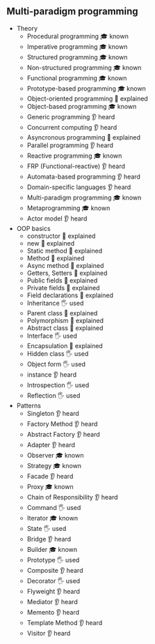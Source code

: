 ## Multi-paradigm programming

- Theory
  - Procedural programming 🎓 known
  - Imperative programming 🎓 known
  - Structured programming 🎓 known
  - Non-structured programming 🎓 known
  - Functional programming 🎓 known
  - Prototype-based programming 🎓 known
  - Object-oriented programming 🙋 explained
  - Object-based programming 🎓 known
  - Generic programming 👂 heard
  - Concurrent computing 👂 heard
  - Asyncronous programming 🙋 explained
  - Parallel programming 👂 heard
  - Reactive programming 🎓 known
  - FRP (Functional-reactive) 👂 heard
  - Automata-based programming 👂 heard
  - Domain-specific languages 👂 heard
  - Multi-paradigm programming 🎓 known
  - Metaprogramming 🎓 known
  - Actor model 👂 heard
- OOP basics
  - constructor 🙋 explained
  - new 🙋 explained
  - Static method 🙋 explained
  - Method 🙋 explained
  - Async method 🙋 explained
  - Getters, Setters 🙋 explained
  - Public fields 🙋 explained
  - Private fields 🙋 explained
  - Field declarations 🙋 explained
  - Inheritance 🖐️ used
  - Parent class 🙋 explained
  - Polymorphism 🙋 explained
  - Abstract class 🙋 explained
  - Interface 🖐️ used
  - Encapsulation 🙋 explained
  - Hidden class 🖐️ used
  - Object form 🖐️ used
  - instance 👂 heard
  - Introspection 🖐️ used
  - Reflection 🖐️ used
- Patterns
  - Singleton 👂 heard
  - Factory Method 👂 heard
  - Abstract Factory 👂 heard
  - Adapter 👂 heard
  - Observer 🎓 known
  - Strategy 🎓 known
  - Facade 👂 heard
  - Proxy 🎓 known
  - Chain of Responsibility 👂 heard
  - Command 🖐️ used
  - Iterator 🎓 known
  - State 🖐️ used
  - Bridge 👂 heard
  - Builder 🎓 known
  - Prototype 🖐️ used
  - Composite 👂 heard
  - Decorator 🖐️ used
  - Flyweight 👂 heard
  - Mediator 👂 heard
  - Memento 👂 heard
  - Template Method 👂 heard
  - Visitor 👂 heard
